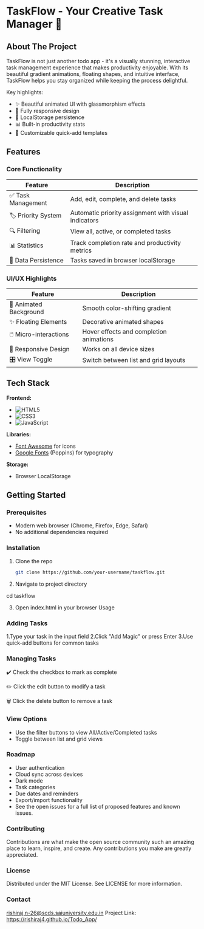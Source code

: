# TaskFlow - Your Creative Task Manager 🚀

## About The Project

TaskFlow is not just another todo app - it's a visually stunning, interactive task management experience that makes productivity enjoyable. With its beautiful gradient animations, floating shapes, and intuitive interface, TaskFlow helps you stay organized while keeping the process delightful.

Key highlights:
- ✨ Beautiful animated UI with glassmorphism effects
- 📱 Fully responsive design
- 💾 LocalStorage persistence
- 📊 Built-in productivity stats
- 🎨 Customizable quick-add templates

## Features

### Core Functionality
| Feature | Description |
|---------|-------------|
| ✅ Task Management | Add, edit, complete, and delete tasks |
| 🏷️ Priority System | Automatic priority assignment with visual indicators |
| 🔍 Filtering | View all, active, or completed tasks |
| 📊 Statistics | Track completion rate and productivity metrics |
| 💾 Data Persistence | Tasks saved in browser localStorage |

### UI/UX Highlights
| Feature | Description |
|---------|-------------|
| 🌈 Animated Background | Smooth color-shifting gradient |
| ✨ Floating Elements | Decorative animated shapes |
| 🖱️ Micro-interactions | Hover effects and completion animations |
| 📱 Responsive Design | Works on all device sizes |
| 🎛️ View Toggle | Switch between list and grid layouts |

## Tech Stack

**Frontend:**
- ![HTML5](https://img.shields.io/badge/HTML5-E34F26?style=flat&logo=html5&logoColor=white)
- ![CSS3](https://img.shields.io/badge/CSS3-1572B6?style=flat&logo=css3&logoColor=white)
- ![JavaScript](https://img.shields.io/badge/JavaScript-F7DF1E?style=flat&logo=javascript&logoColor=black)

**Libraries:**
- [Font Awesome](https://fontawesome.com/) for icons
- [Google Fonts](https://fonts.google.com/) (Poppins) for typography

**Storage:**
- Browser LocalStorage

## Getting Started

### Prerequisites

- Modern web browser (Chrome, Firefox, Edge, Safari)
- No additional dependencies required

### Installation

1. Clone the repo
   ```sh
   git clone https://github.com/your-username/taskflow.git
2. Navigate to project directory

cd taskflow

3. Open index.html in your browser
Usage

### Adding Tasks

1.Type your task in the input field
2.Click "Add Magic" or press Enter
3.Use quick-add buttons for common tasks

### Managing Tasks

✔️ Check the checkbox to mark as complete

✏️ Click the edit button to modify a task

🗑️ Click the delete button to remove a task

### View Options

- Use the filter buttons to view All/Active/Completed tasks
- Toggle between list and grid views

### Roadmap

- User authentication
- Cloud sync across devices
- Dark mode
- Task categories
- Due dates and reminders
- Export/import functionality
- See the open issues for a full list of proposed features and known issues.

### Contributing

Contributions are what make the open source community such an amazing place to learn, inspire, and create. Any contributions you make are greatly appreciated.

### License
Distributed under the MIT License. See LICENSE for more information.

### Contact
rishiraj.n-26@scds.saiuniversity.edu.in
Project Link: https://rishiraj4.github.io/Todo_App/
